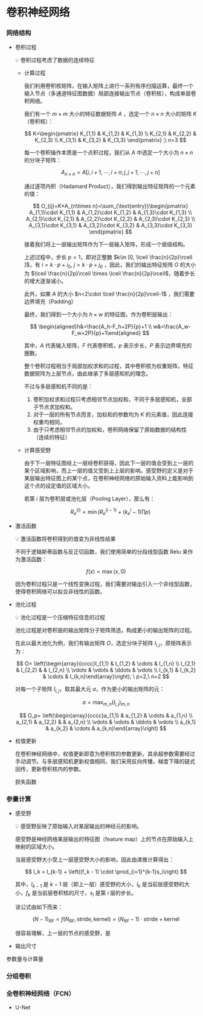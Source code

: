 # 卷积神经网络

### 网络结构

- 卷积过程
    
    <aside>
    💡 卷积过程考虑了数据的连续特征
    
    </aside>
    
    - 计算过程
        
        我们利用卷积核矩阵，在输入矩阵上进行一系列有序扫描运算，最终一个输入节点（多通道特征图数据）局部连接输出节点（卷积核），构成单层卷积网络。
        
        我们有一个 $m\times m$ 大小的特征数据矩阵 $A$ ，选定一个 $n\times n$ 大小的矩阵 $K$（卷积核）：
        
        $$
        K=\begin{pmatrix}  
          K_{1,1} & K_{1,2} & K_{1,3} \\  
          K_{2,1} & K_{2,2} & K_{2,3} \\  
          K_{3,1} & K_{3,2} & K_{3,3}  
        \end{pmatrix} ;\ n=3
        $$
        
        每一个卷积操作本质是一个点积过程，我们从 $A$ 中选定一个大小为 $n\times n$ 的分块子矩阵：
        
        $$
        A_{n\times n}=A[i,i+1,\cdots ,i+n;j,j+1,\cdots ,j+n]
        $$
        
        通过逐项内积（Hadamard Product），我们得到输出特征矩阵的一个元素的值：
        
        $$
        O_{ij}=K*A_{n\times n}=\sum_{\text{entry}}\begin{pmatrix}  
          A_{1,1}\cdot K_{1,1} & A_{1,2}\cdot K_{1,2} & A_{1,3}\cdot K_{1,3} \\  
          A_{2,1}\cdot K_{2,1} & A_{2,2}\cdot K_{2,2} & A_{2,3}\cdot K_{2,3} \\  
          A_{3,1}\cdot K_{3,1} & A_{3,2}\cdot K_{3,2} & A_{3,3}\cdot K_{3,3}  
        \end{pmatrix} 
        $$
        
        接着我们将上一层输出矩阵作为下一层输入矩阵，形成一个层级结构。
        
        上述过程中，步长 $p=1$，即对正整数 $k\in [0, \lceil \frac{n}{2p}\rceil ]$，有 $i=k\cdot p+i_0,\ j=k\cdot p+j_0$ ，因此，我们的输出特征矩阵 $O$ 的大小为 $\lceil \frac{n}{2p}\rceil \times \lceil \frac{n}{2p}\rceil$，随着步长的增大逐渐减小。
        
        此外，如果 $A$ 的大小 $n<2\cdot \lceil \frac{n}{2p}\rceil-1$ ，我们需要边界填充（Padding）
        
        最终，我们得到一个大小为 $h\times w$ 的特征图，作为卷积层输出：
        
        $$
        \begin{aligned}h&=\frac{A_h-F_h+2P}{p}+1 \\ w&=\frac{A_w-F_w+2P}{p}+1\end{aligned}
        $$
        
        其中，$A$ 代表输入矩阵，$F$ 代表卷积核，$p$ 表示步长，$P$ 表示边界填充的圈数。
        
        整个卷积过程相当于局部加权求和的过程，其中卷积核为权重矩阵，特征数据矩阵为上层节点，由此继承了多层感知机的理念。
        
        不过与多层感知机不同的是：
        
        1. 卷积加权求和过程只考虑相邻节点加权和，不同于多层感知机，全部子节点求加权和。
        2. 对于一层的所有节点而言，加权和的参数均为 $K$ 的元素值，因此连接权重均相同。
        3. 由于只考虑相邻节点的加权和，卷积网络保留了原始数据的结构性（连续的特征）
    - 计算感受野
        
        由于下一层特征图经上一层经卷积获得，因此下一层的值会受到上一层的某个区域影响，而上一层的值又受到上上层的影响。感受野的定义是对于某层输出特征图上的某个点，在卷积神经网络的原始输入资料上能影响到这个点的设定值的区域大小。
        
        若第 $i$ 层为卷积层或池化层（Pooling Layer），那么有：
        
        $$
        R_e^{(i)}=\min\left( R_e^{(i-1)}+(k_e^{i}-1)\prod p \right)
        $$
        
- 激活函数
    
    <aside>
    💡 激活函数将卷积得到的值变为非线性结果
    
    </aside>
    
    不同于逻辑斯蒂函数与反正切函数，我们使用简单的分段线型函数 Relu 来作为激活函数：
    
    $$
    f(x)=\max{(x,0)}
    $$
    
    因为卷积过程只是一个线性变换过程，我们需要对输出引入一个非线型函数，使得卷积网络可以拟合非线性的函数。
    
- 池化过程
    
    <aside>
    💡 池化过程是一个压缩特征信息的过程
    
    </aside>
    
    池化过程是对卷积层的输出矩阵分子矩阵筛选，构成更小的输出矩阵的过程。
    
    在此以最大池化为例，我们有输出矩阵 $O$，选定分块子矩阵 $I_{i,j}$，原矩阵表示为：
    
    $$
    O= \left(\begin{array}{cccc}I_{1,1} & I_{1,2} & \cdots & I_{1,n} \\ I_{2,1} & I_{2,2} & & I_{2,n} \\ \vdots & \vdots & \ddots & \vdots \\ I_{k,1} & I_{k,2} & \cdots & I_{k,n}\end{array}\right); \ p=2,\ n=2
    $$
    
    对每一个子矩阵 $I_{i,j}$，取其最大元 $a$，作为更小的输出矩阵的元：
    
    $$
    a=\max_{m,n}{(I_{i,j})}_{m,n}
    $$
    
    $$
    O_p= \left(\begin{array}{cccc}a_{1,1} & a_{1,2} & \cdots & a_{1,n} \\ a_{2,1} & a_{2,2} & & a_{2,n} \\ \vdots & \vdots & \ddots & \vdots \\ a_{k,1} & a_{k,2} & \cdots & a_{k,n}\end{array}\right)
    $$
    
- 权值更新
    
    在卷积神经网络中，权值更新即意为卷积核的参数更新，其余超参数需要经过手动调节。与多层感知机更新权值相同，我们采用反向传播，梯度下降的链式回传，更新卷积核内的参数。
    
    损失函数
    

### 参量计算

- 感受野
    
    <aside>
    💡 感受野反映了原始输入对某层输出的神经元的影响。
    
    </aside>
    
    感受野是神经网络某层输出的特征图（feature map）上的节点在原始输入上映射的区域大小。
    
    当层感受野大小受上一层感受野大小的影响，因此由递推计算得出：
    
    $$
    l_k = l_{k-1} + \left((f_k - 1) \cdot \prod_{i=1}^{k-1}s_i\right)
    $$
    
    其中，$l_{k-1}$ 是 $k-1$ 层（即上一层）感受野的大小，$l_k$ 是当前层感受野的大小，$f_k$ 是当前层卷积核的尺寸，$s_i$ 是第 $i$  层的步长。
    
    该公式由如下而来：
    
    $$
    (N-1)_{RF} = f(N_{RF}, \text{stride}, \text{kernel}) = (N_{RF} - 1) \cdot \text{stride} + \text{kernel}
    $$
    
    很容易理解，上一层的节点的感受野，是
    
- 输出尺寸
    
    

参数量与计算量

### 分组卷积

### 全卷积神经网络（FCN）

- U-Net